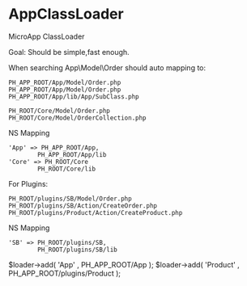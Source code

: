 
AppClassLoader
==============

MicroApp ClassLoader

Goal: Should be simple,fast enough.

When searching App\Model\Order should auto mapping to:

    PH_APP_ROOT/App/Model/Order.php
    PH_APP_ROOT/App/Model/Order.php
    PH_APP_ROOT/App/lib/App/SubClass.php

    PH_ROOT/Core/Model/Order.php
    PH_ROOT/Core/Model/OrderCollection.php

NS Mapping

    'App' => PH_APP_ROOT/App,
            PH_APP_ROOT/App/lib
    'Core' => PH_ROOT/Core
            PH_ROOT/Core/lib

For Plugins:

    PH_ROOT/plugins/SB/Model/Order.php
    PH_ROOT/plugins/SB/Action/CreateOrder.php
    PH_ROOT/plugins/Product/Action/CreateProduct.php

NS Mapping

    'SB' => PH_ROOT/plugins/SB, 
            PH_ROOT/plugins/SB/lib


$loader->add( 'App' , PH_APP_ROOT/App );
$loader->add( 'Product' , PH_APP_ROOT/plugins/Product );
